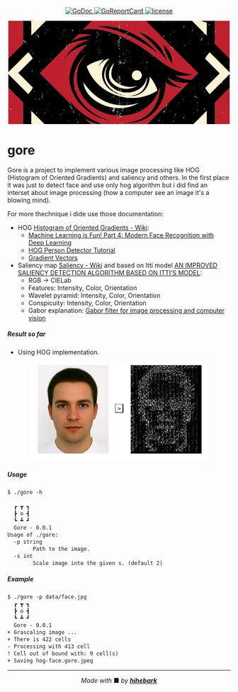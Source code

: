 <p align="center">
    <a href="https://godoc.org/github.com/hihebark/gore">
        <img src="https://godoc.org/github.com/hihebark/gore?status.svg" alt="GoDoc">
    </a>
    <a href="https://goreportcard.com/report/github.com/hihebark/gore">
        <img src="https://goreportcard.com/badge/github.com/hihebark/gore" alt="GoReportCard">
    </a>
    <a href="https://github.com/hihebark/gore/blob/master/LICENSE">
        <img src="https://img.shields.io/aur/license/yaourt.svg" alt="license">
    </a>
</p>
<p align="center"><img src="logo.jpg" width="500"></p>

gore
=====

Gore is a project to implement various image processing like HOG (Histogram of Oriented Gradients) and saliency and others. In the first place it was just to detect face and use only hog algorithm but i did find an interset about image processing (how a computer see an image it's a blowing mind).

For more thechnique i dide use those documentation:

* HOG [Histogram of Oriented Gradients - Wiki](https://en.wikipedia.org/wiki/Histogram_of_oriented_gradients):
  * [Machine Learning is Fun! Part 4: Modern Face Recognition with Deep Learning](https://medium.com/@ageitgey/machine-learning-is-fun-part-4-modern-face-recognition-with-deep-learning-c3cffc121d78)
  * [HOG Person Detector Tutorial](http://mccormickml.com/2013/05/09/hog-person-detector-tutorial/)
  * [Gradient Vectors](http://mccormickml.com/2013/05/07/gradient-vectors/)
* Saliency map [Saliency - Wiki](https://en.wikipedia.org/wiki/Saliency_map) and based on Itti model [AN IMPROVED SALIENCY DETECTION ALGORITHM BASED ON ITTI’S MODEL](https://hrcak.srce.hr/file/193994):
  * RGB -> CIELab
  * Features: Intensity, Color, Orientation
  * Wavelet pyramid: Intensity, Color, Orientation
  * Conspicuity: Intensity, Color, Orientation
  * Gabor explanation: [Gabor filter for image processing and computer vision](http://matlabserver.cs.rug.nl/edgedetectionweb/web/edgedetection_params.html)

##### Result so far
* Using HOG implementation.
<p align="center"><img src="face-hog.png" width="400"></p>

##### Usage

```
$ ./gore -h

  ┏ ┳ ┓
  ┣ o ┫
  ┗ ┻ ┛
  Gore - 0.0.1
Usage of ./gore:
  -p string
        Path to the image.
  -s int
        Scale image into the given s. (default 2)

```

##### Example

```
$ ./gore -p data/face.jpg
  ┏ ┳ ┓                                    
  ┣ o ┫
  ┗ ┻ ┛
  Gore - 0.0.1
+ Grascaling image ...
+ There is 422 cells
- Processing with 413 cell
! Cell out of bound with: 9 cell(s)
+ Saving hog-face.gore.jpeg

```
---

<p align="center"><i>Made with </i>■ <i>by <b><a href="https://github.com/hihebark">hihebark</a></b></i></p>
